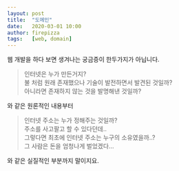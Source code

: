 ```yaml
---
layout: post
title:  "도메인"
date:   2020-03-01 10:00
author: firepizza
tags:	[web, domain]
---
```


웹 개발을 하다 보면 생겨나는 궁금증이 한두가지가 아닙니다.


> 인터넷은 누가 만든거지? <br/>
불 처럼 원래 존재했으나 기술이 발전하면서 발견된 것일까?<br/>
아니라면 존재하지 않는 것을 발명해낸 것일까?


와 같은 원론적인 내용부터

> 인터넷 주소는 누가 정해주는 것일까?<br/>
주소를 사고팔고 할 수 있다던데..<br/>
그렇다면 최초에 인터넷 주소는 누구의 소유였을까..?<br/>
그 사람은 돈을 엄청나게 벌었겠다...

와 같은 실질적인 부분까지 말이지요.



